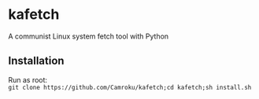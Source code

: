 # kafetch
A communist Linux system fetch tool with Python
## Installation
Run as root:<br/>
`git clone https://github.com/Camroku/kafetch;cd kafetch;sh install.sh`
